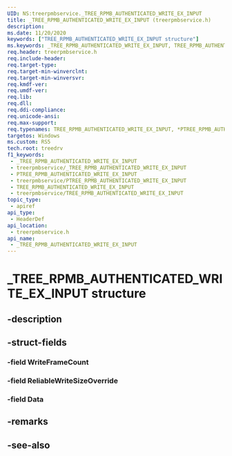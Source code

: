 ```yaml
---
UID: NS:treerpmbservice._TREE_RPMB_AUTHENTICATED_WRITE_EX_INPUT
title: _TREE_RPMB_AUTHENTICATED_WRITE_EX_INPUT (treerpmbservice.h)
description: 
ms.date: 11/20/2020
keywords: ["TREE_RPMB_AUTHENTICATED_WRITE_EX_INPUT structure"]
ms.keywords: _TREE_RPMB_AUTHENTICATED_WRITE_EX_INPUT, TREE_RPMB_AUTHENTICATED_WRITE_EX_INPUT, *PTREE_RPMB_AUTHENTICATED_WRITE_EX_INPUT,
req.header: treerpmbservice.h
req.include-header: 
req.target-type: 
req.target-min-winverclnt: 
req.target-min-winversvr: 
req.kmdf-ver: 
req.umdf-ver: 
req.lib: 
req.dll: 
req.ddi-compliance: 
req.unicode-ansi: 
req.max-support: 
req.typenames: TREE_RPMB_AUTHENTICATED_WRITE_EX_INPUT, *PTREE_RPMB_AUTHENTICATED_WRITE_EX_INPUT
targetos: Windows
ms.custom: RS5
tech.root: treedrv
f1_keywords:
 - _TREE_RPMB_AUTHENTICATED_WRITE_EX_INPUT
 - treerpmbservice/_TREE_RPMB_AUTHENTICATED_WRITE_EX_INPUT
 - PTREE_RPMB_AUTHENTICATED_WRITE_EX_INPUT
 - treerpmbservice/PTREE_RPMB_AUTHENTICATED_WRITE_EX_INPUT
 - TREE_RPMB_AUTHENTICATED_WRITE_EX_INPUT
 - treerpmbservice/TREE_RPMB_AUTHENTICATED_WRITE_EX_INPUT
topic_type:
 - apiref
api_type:
 - HeaderDef
api_location:
 - treerpmbservice.h
api_name:
 - _TREE_RPMB_AUTHENTICATED_WRITE_EX_INPUT
---
```


# _TREE_RPMB_AUTHENTICATED_WRITE_EX_INPUT structure

## -description

## -struct-fields

### -field WriteFrameCount

### -field ReliableWriteSizeOverride

### -field Data

## -remarks

## -see-also
